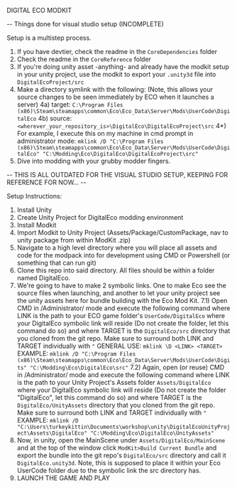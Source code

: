 DIGITAL ECO MODKIT

-- Things done for visual studio setup (INCOMPLETE)

Setup is a multistep process.
1) If you have devtier, check the readme in the `CoreDependencies` folder
2) Check the readme in the `CoreReference` folder
3) If you're doing unity asset -anything- and already have the modkit setup in your unity project, use the modkit to export your `.unity3d` file into `DigitalEcoProject/src`
4) Make a directory symlink with the following: (Note, this allows your source changes to be seen immediately by ECO when it launches a server)
4a) target: `C:\Program Files (x86)\Steam\steamapps\common\Eco\Eco_Data\Server\Mods\UserCode\DigitalEco`
4b) source: `<wherever_your_repository_is>\DigitalEco\DigitalEcoProject\src`
4*) For example, I execute this on my machine in cmd prompt in administrator mode: `mklink /D "C:\Program Files (x86)\Steam\steamapps\common\Eco\Eco_Data\Server\Mods\UserCode\DigitalEco" "C:\Modding\Eco\DigitalEco\DigitalEcoProject\src"`
5) Dive into modding with your grubby modder fingers.
















-- THIS IS ALL OUTDATED FOR THE VISUAL STUDIO SETUP, KEEPING FOR REFERENCE FOR NOW... --

Setup Instructions:
1) Install Unity
2) Create Unity Project for DigitalEco modding environment
3) Install Modkit
4) Import Modkit to Unity Project (Assets/Package/CustomPackage, nav to unity package from within ModKit .zip)
5) Navigate to a high level directory where you will place all assets and code for the modpack into for development using CMD or Powershell (or something that can run git)
6) Clone this repo into said directory. All files should be within a folder named DigitalEco.
7) We're going to have to make 2 symbolic links. One to make Eco see the source files when launching, and another to let your unity project see the unity assets here for bundle building with the Eco Mod Kit.
7.1) Open CMD in /Administrator/ mode and execute the following command where LINK is the path to your ECO game folder's `UserCode/DigitalEco` where your DigitalEco symbolic link will reside (Do not create the folder, let this command do so)
and where TARGET is the `DigitalEco/src` directory that you cloned from the git repo. Make sure to surround both LINK and TARGET individually with `"`
GENERAL USE:
    `mklink \D <LINK> <TARGET>`
EXAMPLE:
    `mklink /D "C:\Program Files (x86)\Steam\steamapps\common\Eco\Eco_Data\Server\Mods\UserCode\Digits" "C:\Modding\Eco\DigitalEco\src"`
7.2) Again, open (or reuse) CMD in /Administrator/ mode and execute the following command where LINK is the path to your Unity Project's Assets folder `Assets/DigitalEco` where your DigitalEco symbolic link will reside (Do not create the folder "DigitalEco", let this command do so) and where TARGET is the `DigitalEco/UnityAssets` directory that you cloned from the git repo. Make sure to surround both LINK and TARGET individually with `"`
EXAMPLE:
    `mklink /D "C:\Users\turkeykittin\Documents\workshop\unity\DigitalEcoUnityProject\Assets\DigitalEco" "C:\Modding\Eco\DigitalEco\UnityAssets"`
8) Now, in unity, open the MainScene under `Assets/DigitalEco/MainScene` and at the top of the window click `ModKit>Build Current Bundle` and export the bundle into the git repo's `DigitalEco/src` directory and call it `DigitalEco.unity3d`. Note, this is supposed to place it within your Eco UserCode folder due to the symbolic link the src directory has.
9) LAUNCH THE GAME AND PLAY
